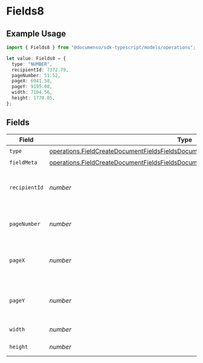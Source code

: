 # Fields8

## Example Usage

```typescript
import { Fields8 } from "@documenso/sdk-typescript/models/operations";

let value: Fields8 = {
  type: "NUMBER",
  recipientId: 7372.79,
  pageNumber: 51.52,
  pageX: 6941.58,
  pageY: 9195.08,
  width: 7104.56,
  height: 1770.05,
};
```

## Fields

| Field                                                                                                                                                                                          | Type                                                                                                                                                                                           | Required                                                                                                                                                                                       | Description                                                                                                                                                                                    |
| ---------------------------------------------------------------------------------------------------------------------------------------------------------------------------------------------- | ---------------------------------------------------------------------------------------------------------------------------------------------------------------------------------------------- | ---------------------------------------------------------------------------------------------------------------------------------------------------------------------------------------------- | ---------------------------------------------------------------------------------------------------------------------------------------------------------------------------------------------- |
| `type`                                                                                                                                                                                         | [operations.FieldCreateDocumentFieldsFieldsDocumentsFieldsRequestRequestBody8Type](../../models/operations/fieldcreatedocumentfieldsfieldsdocumentsfieldsrequestrequestbody8type.md)           | :heavy_check_mark:                                                                                                                                                                             | N/A                                                                                                                                                                                            |
| `fieldMeta`                                                                                                                                                                                    | [operations.FieldCreateDocumentFieldsFieldsDocumentsFieldsRequestRequestBody8FieldMeta](../../models/operations/fieldcreatedocumentfieldsfieldsdocumentsfieldsrequestrequestbody8fieldmeta.md) | :heavy_minus_sign:                                                                                                                                                                             | N/A                                                                                                                                                                                            |
| `recipientId`                                                                                                                                                                                  | *number*                                                                                                                                                                                       | :heavy_check_mark:                                                                                                                                                                             | The ID of the recipient to create the field for.                                                                                                                                               |
| `pageNumber`                                                                                                                                                                                   | *number*                                                                                                                                                                                       | :heavy_check_mark:                                                                                                                                                                             | The page number the field will be on.                                                                                                                                                          |
| `pageX`                                                                                                                                                                                        | *number*                                                                                                                                                                                       | :heavy_check_mark:                                                                                                                                                                             | The X coordinate of where the field will be placed.                                                                                                                                            |
| `pageY`                                                                                                                                                                                        | *number*                                                                                                                                                                                       | :heavy_check_mark:                                                                                                                                                                             | The Y coordinate of where the field will be placed.                                                                                                                                            |
| `width`                                                                                                                                                                                        | *number*                                                                                                                                                                                       | :heavy_check_mark:                                                                                                                                                                             | The width of the field.                                                                                                                                                                        |
| `height`                                                                                                                                                                                       | *number*                                                                                                                                                                                       | :heavy_check_mark:                                                                                                                                                                             | The height of the field.                                                                                                                                                                       |